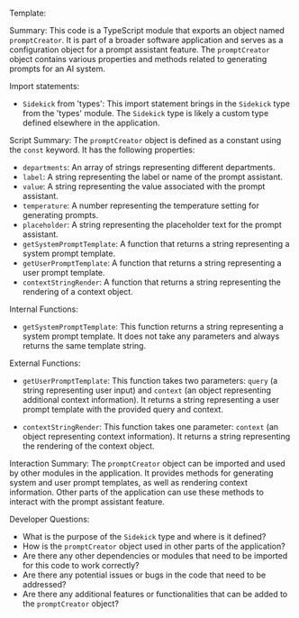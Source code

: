 Template:

Summary:
This code is a TypeScript module that exports an object named `promptCreator`. It is part of a broader software application and serves as a configuration object for a prompt assistant feature. The `promptCreator` object contains various properties and methods related to generating prompts for an AI system.

Import statements:
- `Sidekick` from 'types': This import statement brings in the `Sidekick` type from the 'types' module. The `Sidekick` type is likely a custom type defined elsewhere in the application.

Script Summary:
The `promptCreator` object is defined as a constant using the `const` keyword. It has the following properties:
- `departments`: An array of strings representing different departments.
- `label`: A string representing the label or name of the prompt assistant.
- `value`: A string representing the value associated with the prompt assistant.
- `temperature`: A number representing the temperature setting for generating prompts.
- `placeholder`: A string representing the placeholder text for the prompt assistant.
- `getSystemPromptTemplate`: A function that returns a string representing a system prompt template.
- `getUserPromptTemplate`: A function that returns a string representing a user prompt template.
- `contextStringRender`: A function that returns a string representing the rendering of a context object.

Internal Functions:
- `getSystemPromptTemplate`: This function returns a string representing a system prompt template. It does not take any parameters and always returns the same template string.

External Functions:
- `getUserPromptTemplate`: This function takes two parameters: `query` (a string representing user input) and `context` (an object representing additional context information). It returns a string representing a user prompt template with the provided query and context.

- `contextStringRender`: This function takes one parameter: `context` (an object representing context information). It returns a string representing the rendering of the context object.

Interaction Summary:
The `promptCreator` object can be imported and used by other modules in the application. It provides methods for generating system and user prompt templates, as well as rendering context information. Other parts of the application can use these methods to interact with the prompt assistant feature.

Developer Questions:
- What is the purpose of the `Sidekick` type and where is it defined?
- How is the `promptCreator` object used in other parts of the application?
- Are there any other dependencies or modules that need to be imported for this code to work correctly?
- Are there any potential issues or bugs in the code that need to be addressed?
- Are there any additional features or functionalities that can be added to the `promptCreator` object?